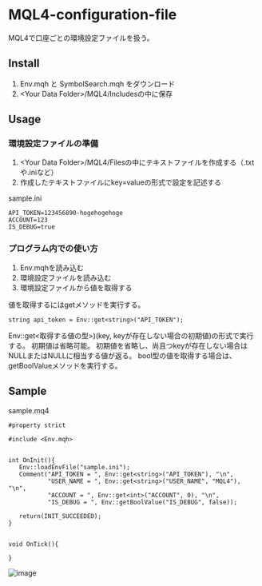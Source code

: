 # MQL4-configuration-file
MQL4で口座ごとの環境設定ファイルを扱う。


## Install
1. Env.mqh と SymbolSearch.mqh をダウンロード
2. \<Your Data Folder\>/MQL4/Includesの中に保存


## Usage
### 環境設定ファイルの準備
1. \<Your Data Folder\>/MQL4/Filesの中にテキストファイルを作成する（.txtや.iniなど）
2. 作成したテキストファイルにkey=valueの形式で設定を記述する

sample.ini
```
API_TOKEN=123456890-hogehogehoge
ACCOUNT=123
IS_DEBUG=true
```

### プログラム内での使い方
1. Env.mqhを読み込む
2. 環境設定ファイルを読み込む
3. 環境設定ファイルから値を取得する

値を取得するにはgetメソッドを実行する。
```
string api_token = Env::get<string>("API_TOKEN");
```
Env::get<取得する値の型>)(key, keyが存在しない場合の初期値)の形式で実行する。
初期値は省略可能。
初期値を省略し、尚且つkeyが存在しない場合はNULLまたはNULLに相当する値が返る。
bool型の値を取得する場合は、getBoolValueメソッドを実行する。


## Sample
sample.mq4
```
#property strict

#include <Env.mqh>


int OnInit(){
   Env::loadEnvFile("sample.ini");
   Comment("API_TOKEN = ", Env::get<string>("API_TOKEN"), "\n",
           "USER_NAME = ", Env::get<string>("USER_NAME", "MQL4"), "\n",
           "ACCOUNT = ", Env::get<int>("ACCOUNT", 0), "\n",
           "IS_DEBUG = ", Env::getBoolValue("IS_DEBUG", false));

   return(INIT_SUCCEEDED);
}


void OnTick(){
   
}
```
![image](https://cloud.githubusercontent.com/assets/14832366/25302730/e479bf20-277f-11e7-8f48-45e134246543.png)
